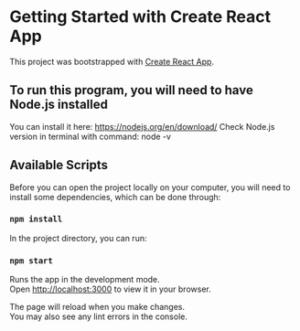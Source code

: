 # Getting Started with Create React App

This project was bootstrapped with [Create React App](https://github.com/facebook/create-react-app).

## To run this program, you will need to have Node.js installed
You can install it here: https://nodejs.org/en/download/
Check Node.js version in terminal with command: node -v

## Available Scripts
Before you can open the project locally on your computer, you will need to install some dependencies, which can be done through: 

### `npm install`
In the project directory, you can run:

### `npm start`

Runs the app in the development mode.\
Open [http://localhost:3000](http://localhost:3000) to view it in your browser.

The page will reload when you make changes.\
You may also see any lint errors in the console.
